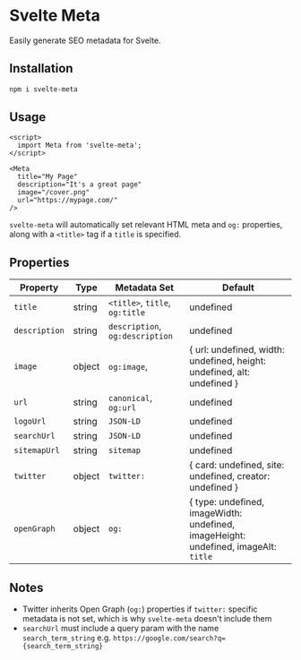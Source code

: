 # Svelte Meta

Easily generate SEO metadata for Svelte.

## Installation

```sh
npm i svelte-meta
```

## Usage

```svelte
<script>
  import Meta from 'svelte-meta';
</script>

<Meta
  title="My Page"
  description="It's a great page"
  image="/cover.png"
  url="https://mypage.com/"
/>
```

`svelte-meta` will automatically set relevant HTML meta and `og:` properties, along with a `<title>` tag if a `title` is specified.

## Properties

| Property         | Type    | Metadata Set                    | Default                                                                                                                                       |
| -------------    | ------- | ------------------------------- | --------------------------------------------------------------------------------------------------------------------------------------------- |
| `title`          | string  | `<title>`, `title`, `og:title`  | undefined                                                                                                                                     |
| `description`    | string  | `description`, `og:description` | undefined                                                                                                                                     |
| `image`          | object  | `og:image`,                     | { url: undefined, width: undefined, height: undefined, alt: undefined }                                                                       |
| `url`            | string  | `canonical`, `og:url`           | undefined                                                                                                                                     |
| `logoUrl`        | string  | `JSON-LD`                       | undefined                                                                                                                                     |
| `searchUrl`      | string  | `JSON-LD`                       | undefined                                                                                                                                     |
| `sitemapUrl`     | string  | `sitemap`                       | undefined                                                                                                                                     |
| `twitter`        | object  | `twitter:`                      | { card: undefined, site: undefined, creator: undefined }                                                                                      |
| `openGraph`      | object  | `og:`                           | { type: undefined, imageWidth: undefined, imageHeight: undefined, imageAlt: `title` || undefined, locale: `en_US`, site_name: undefined }     |

## Notes

- Twitter inherits Open Graph (`og:`) properties if `twitter:` specific metadata is not set, which is why `svelte-meta` doesn't include them
- `searchUrl` must include a query param with the name `search_term_string` e.g. `https://google.com/search?q={search_term_string}`
